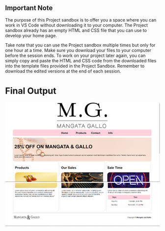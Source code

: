 ## **Important Note**

The purpose of this Project sandbox is to offer you a space where you can work in VS Code without downloading it to your computer. The Project sandbox already has an empty HTML and CSS file that you can use to develop your home page.

Take note that you can use the Project sandbox multiple times but only for one hour at a time. Make sure you download your files to your computer before the session ends. To work on your project later again, you can simply copy and paste the HTML and CSS code from the downloaded files into the template files provided in the Project Sandbox. Remember to download the edited versions at the end of each session.

#

# Final Output

![Image Top](FinalProjectOutput1.PNG)
![Image Top](FinalProjectOutput2.PNG)
